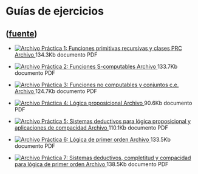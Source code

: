 # Guías de ejercicios
([fuente](https://campus.exactas.uba.ar/course/view.php?id=1057&section=3))
---
  - [ ![Archivo](https://campus.exactas.uba.ar/theme/image.php/magazine/core/1462913092/f/pdf) Práctica 1: Funciones primitivas recursivas y clases PRC  Archivo  ](https://campus.exactas.uba.ar/mod/resource/view.php?id=57214) 134.3Kb documento PDF 

  - [ ![Archivo](https://campus.exactas.uba.ar/theme/image.php/magazine/core/1462913092/f/pdf) Práctica 2: Funciones S-computables  Archivo  ](https://campus.exactas.uba.ar/mod/resource/view.php?id=57710) 133.7Kb documento PDF 

  - [ ![Archivo](https://campus.exactas.uba.ar/theme/image.php/magazine/core/1462913092/f/pdf) Práctica 3: Funciones no computables y conjuntos c.e.  Archivo  ](https://campus.exactas.uba.ar/mod/resource/view.php?id=58300) 124.7Kb documento PDF 

  - [ ![Archivo](https://campus.exactas.uba.ar/theme/image.php/magazine/core/1462913092/f/pdf) Práctica 4: Lógica proposicional  Archivo  ](https://campus.exactas.uba.ar/mod/resource/view.php?id=58946) 90.6Kb documento PDF 

  - [ ![Archivo](https://campus.exactas.uba.ar/theme/image.php/magazine/core/1462913092/f/pdf) Práctica 5: Sistemas deductivos para lógica proposicional y aplicaciones de compacidad  Archivo  ](https://campus.exactas.uba.ar/mod/resource/view.php?id=58947) 110.1Kb documento PDF 

  - [ ![Archivo](https://campus.exactas.uba.ar/theme/image.php/magazine/core/1462913092/f/pdf) Práctica 6: Lógica de primer orden  Archivo  ](https://campus.exactas.uba.ar/mod/resource/view.php?id=58948) 133.5Kb documento PDF 

  - [ ![Archivo](https://campus.exactas.uba.ar/theme/image.php/magazine/core/1462913092/f/pdf) Práctica 7: Sistemas deductivos, completitud y compacidad para lógica de primer orden  Archivo  ](https://campus.exactas.uba.ar/mod/resource/view.php?id=58949) 138.5Kb documento PDF 

